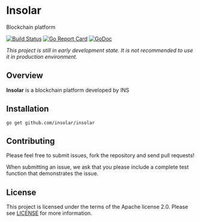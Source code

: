 Insolar
===============
Blockchain platform

[![Build Status](https://travis-ci.org/insolar/insolar.svg?branch=master)](https://travis-ci.org/insolar/insolar)
[![Go Report Card](https://goreportcard.com/badge/github.com/insolar/insolar)](https://goreportcard.com/report/github.com/insolar/insolar)
[![GoDoc](https://godoc.org/github.com/insolar/insolar?status.svg)](https://godoc.org/github.com/insolar/insolar)

_This project is still in early development state.
It is not recommended to use it in production environment._

Overview
--------
**Insolar** is a blockchain platform developed by INS


Installation
------------

    go get github.com/insolar/insolar


Contributing
------------
Please feel free to submit issues, fork the repository and send pull requests!

When submitting an issue, we ask that you please include a complete test function that demonstrates the issue.

License
-------
This project is licensed under the terms of the Apache license 2.0. Please see [LICENSE](https://github.com/insolar/insolar/blob/master/LICENSE) for more information.
